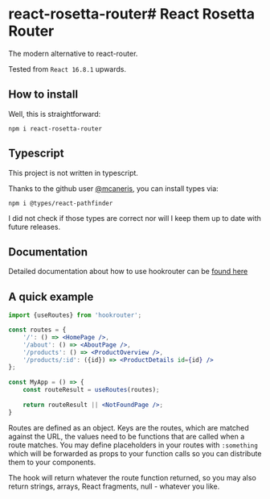 # react-rosetta-router# React Rosetta Router

The modern alternative to react-router.

Tested from `React 16.8.1` upwards.

## How to install
Well, this is straightforward:

    npm i react-rosetta-router

## Typescript
This project is not written in typescript.

Thanks to the github user [@mcaneris](https://github.com/mcaneris), you can install types via:

    npm i @types/react-pathfinder
    
I did not check if those types are correct nor will I keep them up to date with future releases.

## Documentation
Detailed documentation about how to use hookrouter can be [found here](https://github.com/pkoska/react-pathfinder/blob/master/src-docs/pages/en/README.md)

## A quick example
```jsx harmony
import {useRoutes} from 'hookrouter';

const routes = {
    '/': () => <HomePage />,
    '/about': () => <AboutPage />,
    '/products': () => <ProductOverview />,
    '/products/:id': ({id}) => <ProductDetails id={id} />
};
	
const MyApp = () => {
    const routeResult = useRoutes(routes);
    
    return routeResult || <NotFoundPage />;
}
```
Routes are defined as an object. Keys are the routes, which are matched
against the URL, the values need to be functions that are called when a route
matches. You may define placeholders in your routes with `:something` which
will be forwarded as props to your function calls so you can distribute them
to your components.

The hook will return whatever the route function returned, so you may also return
strings, arrays, React fragments, null - whatever you like.
